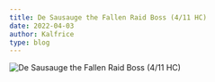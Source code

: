 ```yaml
---
title: De Sausauge the Fallen Raid Boss (4/11 HC)
date: 2022-04-03
author: Kalfrice
type: blog
---
```


![De Sausauge the Fallen Raid Boss (4/11 HC)](/posts/2022-04-03/WoWScrnShot_040322_193901.jpg)
<!--more-->
